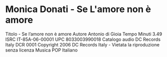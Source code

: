 # Monica Donati - Se L'amore non è amore
Titolo - Se l’amore non è amore
Autore Antonio di Gioia
Tempo Minuti 3.49
ISRC IT-85A-06-00001
UPC 8033003990018
Catalogo audio DC Records Italy DCR 0001
Copyright 2006 DC Records Italy - Vietata la riproduzione senza licenza
Musica POP Italiano 
